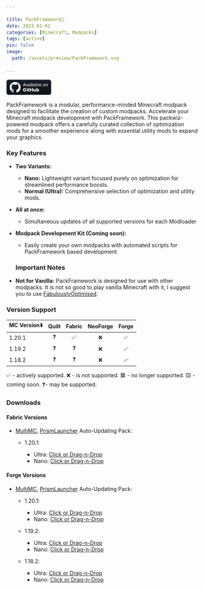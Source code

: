 ```yaml
---

title: PackFramework🧩
date: 2023-01-02
categories: [Minecraft, Modpacks]
tags: [active]
pin: false
image:
  path: /assets/preview/PackFramework.svg

---
```


<a href="https://github.com/Den4enko/PackFramework"><img alt="SourceCode" height="40" src="/assets/badges/github_vector.svg"></a>

PackFramework is a modular, performance-minded Minecraft modpack designed to facilitate the creation of custom modpacks. Accelerate your Minecraft modpack development with PackFramework. This packwiz-powered modpack offers a carefully curated collection of optimization mods for a smoother experience along with essential utility mods to expand your graphics.

### Key Features

* **Two Variants:**
  
  * **Nano:** Lightweight variant focused purely on optimization for streamlined performance boosts.
  * **Normal (Ultra):** Comprehensive selection of optimization and utility mods.

* **All at once:**
  
  * Simultaneous updates of all supported versions for each Modloader

* **Modpack Development Kit (Coming soon):**
  
  * Easily create your own modpacks with automated scripts for PackFramework based development
  
  ### Important Notes

* **Not for Vanilla:** PackFramework is designed for use with other modpacks. It is not so good to play vanilla Minecraft with it, I suggest you to use [FabulouslyOptimised](https://download.fo/).

### Version Support

| MC Version⬇️ | Quilt | Fabric | NeoForge                      | Forge |
| ------------ |:-----:|:------:|:-----------------------------:|:-----:|
| 1.20.1       | ❓     | ✅      | ❌ | ✅     |
| 1.19.2       | ❓     | ❓      | ❌                             | ✅     |
| 1.18.2       | ❓     | ❓      | ❌                             | ✅     |

✅ - actively supported. ❌ - is not supported. 🟥 - no longer supported. 🟨 - coming soon. ❓- may be supported.

### Downloads

#### Fabric Versions

* [MultiMC](https://multimc.org/), [PrismLauncher](https://prismlauncher.org/) Auto-Updating Pack:
  
  * 1.20.1:
    
    * Ultra: [Click or Drag-n-Drop](https://den4enko.github.io/PackFramework/downloads/mmc/PackFramework%20Fabric%201.20.1%20Ultra.zip)
    * Nano: [Click or Drag-n-Drop](https://den4enko.github.io/PackFramework/downloads/mmc/PackFramework%20Fabric%201.20.1%20Nano.zip)

#### Forge Versions

- [MultiMC](https://multimc.org/), [PrismLauncher](https://prismlauncher.org/) Auto-Updating Pack:
  
  - 1.20.1:
    
    - Ultra: [Click or Drag-n-Drop](https://den4enko.github.io/PackFramework/downloads/mmc/PackFramework%20Forge%201.20.1%20Ultra.zip)
    - Nano: [Click or Drag-n-Drop](https://den4enko.github.io/PackFramework/downloads/mmc/PackFramework%20Forge%201.20.1%20Nano.zip)
  
  - 1.19.2:
    
    - Ultra: [Click or Drag-n-Drop](https://den4enko.github.io/PackFramework/downloads/mmc/PackFramework%20Forge%201.19.2%20Ultra.zip)
    - Nano: [Click or Drag-n-Drop](https://den4enko.github.io/PackFramework/downloads/mmc/PackFramework%20Forge%201.19.2%20Nano.zip)
  
  - 1.18.2:
    
    - Ultra: [Click or Drag-n-Drop](https://den4enko.github.io/PackFramework/downloads/mmc/PackFramework%20Forge%201.18.2%20Ultra.zip)
    - Nano: [Click or Drag-n-Drop](https://den4enko.github.io/PackFramework/downloads/mmc/PackFramework%20Forge%201.18.2%20Nano.zip)